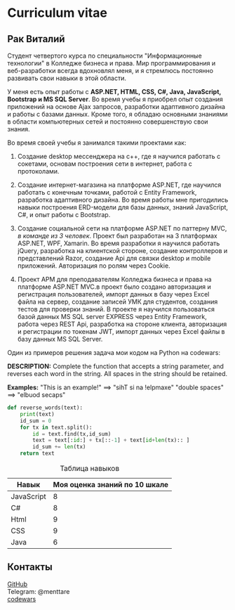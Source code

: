 # Curriculum vitae
## Рак Виталий


Студент четвертого курса по специальности "Информационные технологии" в Колледже бизнеса и права. Мир программирования и веб-разработки всегда вдохновлял меня, и я стремлюсь постоянно развивать свои навыки в этой области.

У меня есть опыт работы с **ASP.NET, HTML, CSS, C#, Java, JavaScript, Bootstrap и  MS SQL Server**. Во время учебы я приобрел опыт создания приложений на основе Ajax запросов, разработки адаптивного дизайна и работы с базами данных. Кроме того, я обладаю основными знаниями в области компьютерных сетей и постоянно совершенствую свои знания.

Во время своей учебы я занимался такими проектами как:

1. Создание desktop мессенджера на c++, где я научился работать с сокетами, основам построения сети в интернет, работа с протоколами.

2. Создание интернет-магазина на платформе ASP.NET, где научился работать с конечным точками, работой с Entity Framework, разработка адаптивного дизайна. Во время работы мне пригодились навыки построения ERD-модели для базы данных, знаний JavaScript, C#, и опыт работы с Bootstrap.

3. Создание социальной сети на платформе ASP.NET по паттерну MVC, *в команде из 3 человек*. Проект был разработан на 3 платформах ASP.NET, WPF, Xamarin. Во время разработки я научился работать jQuery, разработка на клиентской стороне, создание контроллеров и представлений Razor, создание Api для связки desktop и mobile приложений. Авторизация по ролям через Cookie.

4. Проект АРМ для преподавателям Колледжа бизнеса и права на платформе ASP.NET MVC.в проект было создано авторизация и регистрация пользователей, импорт данных в базу через Excel файла на сервер, создание записей УМК для студентов, создания тестов для проверки знаний. В проекте я научился пользоваться базой данных MS SQL server EXPRESS через Entity Framework, работа через REST Api, разработка на стороне клиента, авторизация и регистрации по токенам JWT, импорт данных через Excel файлы в базу данных MS SQL Server.

Один из примеров решения задача мои кодом на Python на codewars:

**DESCRIPTION:**
Complete the function that accepts a string parameter, and reverses each word in the string. All spaces in the string should be retained.

**Examples:**
"This is an example!" ==> "sihT si na !elpmaxe"
"double  spaces"      ==> "elbuod  secaps"

```python
def reverse_words(text):
    print(text)
    id_sum = 0
    for tx in text.split():
        id = text.find(tx,id_sum)
        text = text[:id:] + tx[::-1] + text[id+len(tx):: ]
        id_sum += len(tx)
    return text
```


<table>
<caption>Таблица навыков</caption>
<thead>
<tr>
    <th>Навык</th>
    <th>Моя оценка знаний по 10 шкале</th>
</tr>
    
</thead>
<tbody>
<tr>
    <td>JavaScript</td>
    <td>8</td>
    
</tr>
<tr>
    <td>C#</td>
    <td>8</td>
    
</tr>
<tr>
    <td>Html</td>
    <td>9</td>
    
</tr>
<tr>
    <td>CSS</td>
    <td>9</td>
    
</tr>

<tr>
    <td>Java</td>
    <td>6</td>
</tr>
</tbody>
</table>

## Контакты
[GitHub](https://www.example.com) <br>
Telegram: @menttare <br>
[codewars](https://www.codewars.com/users/menttare_)

